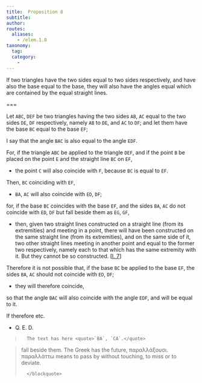 ```yaml
---
title:  Proposition 8
subtitle:
author:
routes:
  aliases:
    - /elem.1.8
taxonomy:
  tag:
  category:
    -
---
```


If two triangles have the two sides equal to two sides respectively, and have also the base equal to the base, they will also have the angles equal which are contained by the equal straight lines. 
<!-- <lb n="5"/> -->

===

Let `ABC`, `DEF` be two triangles having the two sides `AB`, `AC` equal to the two sides `DE`, `DF` respectively, namely `AB` to `DE`, and `AC` to `DF`; and let them have the base `BC` equal <lb n="10"/>to the base `EF`;

I say that the angle `BAC` is also equal to the angle `EDF`.

For, if the triangle `ABC` be applied to the triangle `DEF`, and if the point `B` be placed on <lb n="15"/>the point `E` and the straight line `BC` on `EF`, 

- the point `C` will also coincide with `F`, because `BC` is equal to `EF`.

 <!-- <pb n="262"/> -->

Then, `BC` coinciding with `EF`, 

- `BA`, `AC` will also coincide with `ED`, `DF`;

<lb n="20"/>for, if the base `BC` coincides with the base `EF`, and the sides `BA`, `AC` do not coincide with `ED`, `DF` but fall beside them as `EG`, `GF`, 

- then, given two straight lines constructed on a straight line (from its extremities) and meeting in a point, there will <lb n="25"/>have been constructed on the same straight line (from its extremities), and on the same side of it, two other straight lines meeting in another point and equal to the former two respectively, namely each to that which has the same extremity with it. <lb n="30"/>But they cannot be so constructed. [<a href="/elem.1.7">I. 7</a>]

Therefore it is not possible that, if the base `BC` be applied to the base `EF`, the sides `BA`, `AC` should not coincide with `ED`, `DF`; 

- they will therefore coincide,

<lb n="35"/>so that the angle `BAC` will also coincide with the angle `EDF`, and will be equal to it.

If therefore etc.

- Q. E. D.
<blockquote n="19. BA, AC." class="crit" place="unspecified" anchored="yes">

      The text has here <quote>`BA`, `CA`.</quote>

</blockquote><blockquote n="21" class="crit" place="unspecified" anchored="yes">

<p>fall beside them. The Greek has the future, <foreign lang="greek">παραλλάξουσι. παραλλάττω</foreign> means <quote>to pass by without touching,</quote>
 <quote>to miss</quote>
 or <quote>to deviate.</quote>
</p>

      </blockquote>
